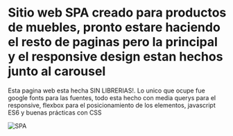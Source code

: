 # Sitio web SPA creado para productos de muebles, pronto estare haciendo el resto de paginas pero la principal y el responsive design estan hechos junto al carousel

Esta pagina web esta hecha SIN LIBRERIAS!. Lo unico que ocupe fue google fonts para las fuentes, todo esta hecho con media querys para el responsive, flexbox para el posicionamiento de los elementos, javascript ES6 y buenas prácticas con CSS

![SPA](https://i.imgur.com/tOuoIec.png)
